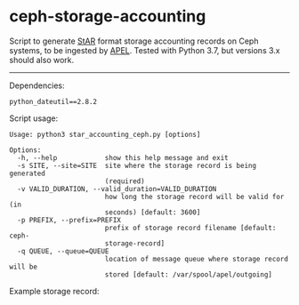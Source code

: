 # ceph-storage-accounting

Script to generate [StAR](https://www.ogf.org/Public_Comment_Docs/Documents/2012-02/EMI-StAR-OGF-info-doc-v2.pdf) format storage accounting records on Ceph systems, to be ingested by [APEL](https://github.com/apel/apel). Tested with Python 3.7, but versions 3.x should also work.

---

Dependencies:

`python_dateutil==2.8.2`

Script usage:
```
Usage: python3 star_accounting_ceph.py [options]

Options:
  -h, --help            show this help message and exit
  -s SITE, --site=SITE  site where the storage record is being generated
                        (required)
  -v VALID_DURATION, --valid_duration=VALID_DURATION
                        how long the storage record will be valid for (in
                        seconds) [default: 3600]
  -p PREFIX, --prefix=PREFIX
                        prefix of storage record filename [default: ceph-
                        storage-record]
  -q QUEUE, --queue=QUEUE
                        location of message queue where storage record will be
                        stored [default: /var/spool/apel/outgoing]
```
Example storage record:

